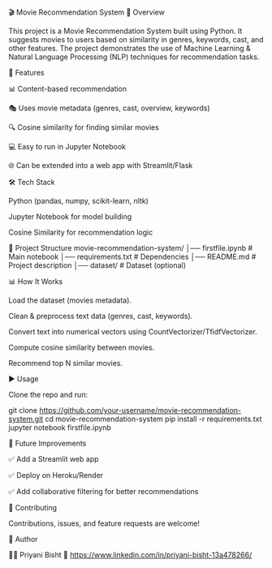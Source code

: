 🎬 Movie Recommendation System
📌 Overview

This project is a Movie Recommendation System built using Python.
It suggests movies to users based on similarity in genres, keywords, cast, and other features.
The project demonstrates the use of Machine Learning & Natural Language Processing (NLP) techniques for recommendation tasks.

🚀 Features

📊 Content-based recommendation

🎭 Uses movie metadata (genres, cast, overview, keywords)

🔍 Cosine similarity for finding similar movies

💻 Easy to run in Jupyter Notebook

🌐 Can be extended into a web app with Streamlit/Flask

🛠️ Tech Stack

Python (pandas, numpy, scikit-learn, nltk)

Jupyter Notebook for model building

Cosine Similarity for recommendation logic

📂 Project Structure
movie-recommendation-system/
│── firstfile.ipynb   # Main notebook
│── requirements.txt  # Dependencies
│── README.md         # Project description
│── dataset/          # Dataset (optional)

📊 How It Works

Load the dataset (movies metadata).

Clean & preprocess text data (genres, cast, keywords).

Convert text into numerical vectors using CountVectorizer/TfidfVectorizer.

Compute cosine similarity between movies.

Recommend top N similar movies.

▶️ Usage

Clone the repo and run:

git clone https://github.com/your-username/movie-recommendation-system.git
cd movie-recommendation-system
pip install -r requirements.txt
jupyter notebook firstfile.ipynb




📌 Future Improvements

✅ Add a Streamlit web app

✅ Deploy on Heroku/Render

✅ Add collaborative filtering for better recommendations

🤝 Contributing

Contributions, issues, and feature requests are welcome!

🧑 Author

👩‍💻 Priyani Bisht
🔗 https://www.linkedin.com/in/priyani-bisht-13a478266/
